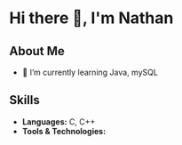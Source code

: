 # Hi there 👋, I'm Nathan

## About Me
- 🌱 I’m currently learning Java, mySQL

## Skills
- **Languages:** C, C++
- **Tools & Technologies:** 
